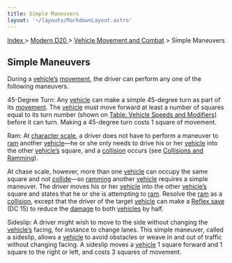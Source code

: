 ```yaml
---
title: Simple Maneuvers
layout: '~/layouts/MarkdownLayout.astro'
---
```


[ Index ](/) > [ Modern D20 ](/modern.d20.srd) > [Vehicle Movement and Combat](/modern.d20.srd/vehicle.movement.and.combat) > Simple Maneuvers

## Simple Maneuvers

During a [vehicle’s](/modern.d20.srd/equipment/equipment.vehicles)
[movement](/modern.d20.srd/vehicle.movement.and.combat/moving), the driver can
perform any one of the following maneuvers.

45-Degree Turn: Any [vehicle](/modern.d20.srd/equipment/equipment.vehicles)
can make a simple 45-degree turn as part of its
[movement](/modern.d20.srd/vehicle.movement.and.combat/moving). The
[vehicle](/modern.d20.srd/equipment/equipment.vehicles) must move forward at
least a number of squares equal to its turn number (shown on [Table: Vehicle Speeds and Modifiers](/modern.d20.srd/vehicle.movement.and.combat/vehicle.speed)) before
it can turn. Making a 45-degree turn costs 1 square of movement.

Ram: At [character scale](/modern.d20.srd/vehicle.movement.and.combat/vehicle.speed), a driver
does not have to perform a maneuver to
[ram](/modern.d20.srd/vehicle.movement.and.combat/collisions.ramming) another
[vehicle](/modern.d20.srd/equipment/equipment.vehicles)—he or she only needs
to drive his or her [vehicle](/modern.d20.srd/equipment/equipment.vehicles)
into the other [vehicle’s](/modern.d20.srd/equipment/equipment.vehicles)
square, and a
[collision](/modern.d20.srd/vehicle.movement.and.combat/collisions.ramming)
occurs (see [Collisions and Ramming](/modern.d20.srd/vehicle.movement.and.combat/collisions.ramming)).

At chase scale, however, more than one
[vehicle](/modern.d20.srd/equipment/equipment.vehicles) can occupy the same
square and not
[collide](/modern.d20.srd/vehicle.movement.and.combat/collisions.ramming)—so
[ramming](/modern.d20.srd/vehicle.movement.and.combat/collisions.ramming)
another [vehicle](/modern.d20.srd/equipment/equipment.vehicles) requires a
simple maneuver. The driver moves his or her
[vehicle](/modern.d20.srd/equipment/equipment.vehicles) into the other
[vehicle’s](/modern.d20.srd/equipment/equipment.vehicles) square and states
that he or she is attempting to
[ram](/modern.d20.srd/vehicle.movement.and.combat/collisions.ramming). Resolve
the [ram](/modern.d20.srd/vehicle.movement.and.combat/collisions.ramming) as a
[collision](/modern.d20.srd/vehicle.movement.and.combat/collisions.ramming),
except that the driver of the target
[vehicle](/modern.d20.srd/equipment/equipment.vehicles) can make a [Reflex save](/modern.d20.srd/basics/saving.throws) (DC 15) to reduce the
[damage](/modern.d20.srd/vehicle.movement.and.combat/damaging.vehicles) to
both [vehicles](/modern.d20.srd/equipment/equipment.vehicles) by half.

Sideslip: A driver might wish to move to the side without changing the
[vehicle’s](/modern.d20.srd/equipment/equipment.vehicles) facing, for instance
to change lanes. This simple maneuver, called a sideslip, allows a
[vehicle](/modern.d20.srd/equipment/equipment.vehicles) to avoid obstacles or
weave in and out of traffic without changing facing. A sideslip moves a
[vehicle](/modern.d20.srd/equipment/equipment.vehicles) 1 square forward and 1
square to the right or left, and costs 3 squares of movement.


